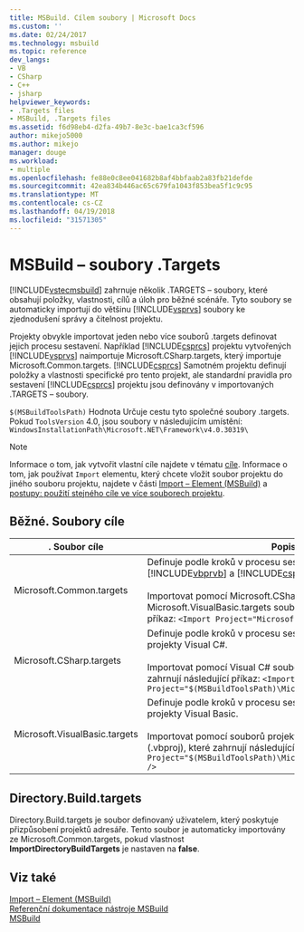 ```yaml
---
title: MSBuild. Cílem soubory | Microsoft Docs
ms.custom: ''
ms.date: 02/24/2017
ms.technology: msbuild
ms.topic: reference
dev_langs:
- VB
- CSharp
- C++
- jsharp
helpviewer_keywords:
- .Targets files
- MSBuild, .Targets files
ms.assetid: f6d98eb4-d2fa-49b7-8e3c-bae1ca3cf596
author: mikejo5000
ms.author: mikejo
manager: douge
ms.workload:
- multiple
ms.openlocfilehash: fe88e0c8ee041682b8af4bbfaab2a83fb21defde
ms.sourcegitcommit: 42ea834b446ac65c679fa1043f853bea5f1c9c95
ms.translationtype: MT
ms.contentlocale: cs-CZ
ms.lasthandoff: 04/19/2018
ms.locfileid: "31571305"
---
```

# <a name="msbuild-targets-files"></a>MSBuild – soubory .Targets
[!INCLUDE[vstecmsbuild](../extensibility/internals/includes/vstecmsbuild_md.md)] zahrnuje několik .TARGETS – soubory, které obsahují položky, vlastnosti, cílů a úloh pro běžné scénáře. Tyto soubory se automaticky importují do většinu [!INCLUDE[vsprvs](../code-quality/includes/vsprvs_md.md)] soubory ke zjednodušení správy a čitelnost projektu.  

 Projekty obvykle importovat jeden nebo více souborů .targets definovat jejich procesu sestavení. Například [!INCLUDE[csprcs](../data-tools/includes/csprcs_md.md)] projektu vytvořených [!INCLUDE[vsprvs](../code-quality/includes/vsprvs_md.md)] naimportuje Microsoft.CSharp.targets, který importuje Microsoft.Common.targets. [!INCLUDE[csprcs](../data-tools/includes/csprcs_md.md)] Samotném projektu definují položky a vlastnosti specifické pro tento projekt, ale standardní pravidla pro sestavení [!INCLUDE[csprcs](../data-tools/includes/csprcs_md.md)] projektu jsou definovány v importovaných .TARGETS – soubory.  

 `$(MSBuildToolsPath)` Hodnota Určuje cestu tyto společné soubory .targets. Pokud `ToolsVersion` 4.0, jsou soubory v následujícím umístění: `WindowsInstallationPath\Microsoft.NET\Framework\v4.0.30319\`  

> [!NOTE]
>  Informace o tom, jak vytvořit vlastní cíle najdete v tématu [cíle](../msbuild/msbuild-targets.md). Informace o tom, jak používat `Import` elementu, který chcete vložit soubor projektu do jiného souboru projektu, najdete v části [Import – Element (MSBuild)](../msbuild/import-element-msbuild.md) a [postupy: použití stejného cíle ve více souborech projektu](../msbuild/how-to-use-the-same-target-in-multiple-project-files.md).  

## <a name="common-targets-files"></a>Běžné. Soubory cíle  

|. Soubor cíle|Popis|  
|-------------------|-----------------|  
|Microsoft.Common.targets|Definuje podle kroků v procesu sestavení standardní pro [!INCLUDE[vbprvb](../code-quality/includes/vbprvb_md.md)] a [!INCLUDE[csprcs](../data-tools/includes/csprcs_md.md)] projekty.<br /><br /> Importovat pomocí Microsoft.CSharp.targets a Microsoft.VisualBasic.targets soubory, které zahrnují následující příkaz: `<Import Project="Microsoft.Common.targets" />`|  
|Microsoft.CSharp.targets|Definuje podle kroků v procesu sestavení standardní pro projekty Visual C#.<br /><br /> Importovat pomocí Visual C# soubory projektu (.csproj), které zahrnují následující příkaz: `<Import Project="$(MSBuildToolsPath)\Microsoft.CSharp.targets" />`|  
|Microsoft.VisualBasic.targets|Definuje podle kroků v procesu sestavení standardní pro projekty Visual Basic.<br /><br /> Importovat pomocí souborů projektu jazyka Visual Basic (.vbproj), které zahrnují následující příkaz: `<Import Project="$(MSBuildToolsPath)\Microsoft.VisualBasic.targets" />`|

## <a name="directorybuildtargets"></a>Directory.Build.targets
Directory.Build.targets je soubor definovaný uživatelem, který poskytuje přizpůsobení projektů adresáře. Tento soubor je automaticky importovány ze Microsoft.Common.targets, pokud vlastnost **ImportDirectoryBuildTargets** je nastaven na **false**.

## <a name="see-also"></a>Viz také  
 [Import – Element (MSBuild)](../msbuild/import-element-msbuild.md)   
 [Referenční dokumentace nástroje MSBuild](../msbuild/msbuild-reference.md)  
 [MSBuild](../msbuild/msbuild.md)
